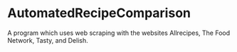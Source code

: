# AutomatedRecipeComparison

A program which uses web scraping with the websites Allrecipes, The Food Network, Tasty, and Delish.
